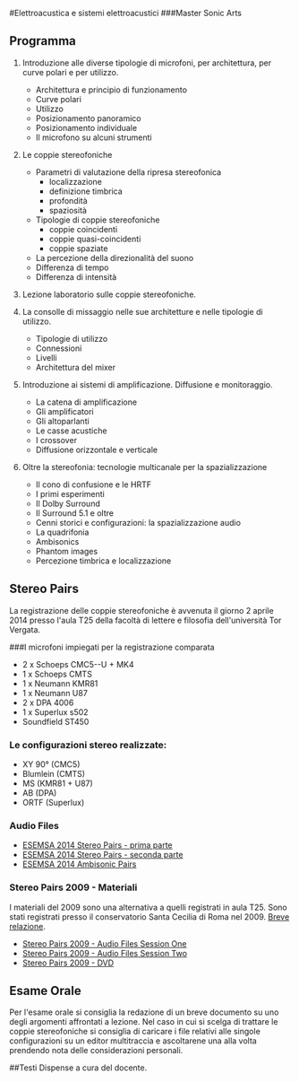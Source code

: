 #Elettroacustica e sistemi elettroacustici
###Master Sonic Arts

## Programma
1. Introduzione alle diverse tipologie di microfoni, per architettura, per curve polari e per utilizzo.
	- Architettura e principio di funzionamento
	- Curve polari
	- Utilizzo
	- Posizionamento panoramico
	- Posizionamento individuale
	- Il microfono su alcuni strumenti

2. Le coppie stereofoniche
	- Parametri di valutazione della ripresa stereofonica
		- localizzazione
		- definizione timbrica
		- profondità
		- spaziosità
	- Tipologie di coppie stereofoniche
		- coppie coincidenti
		- coppie quasi-coincidenti
		- coppie spaziate
	- La percezione della direzionalità del suono
	- Differenza di tempo
	- Differenza di intensità	

3. Lezione laboratorio sulle coppie stereofoniche.

4. La consolle di missaggio nelle sue architetture e nelle tipologie di utilizzo.
	- Tipologie di utilizzo
	- Connessioni
	- Livelli
	- Architettura del mixer

5. Introduzione ai sistemi di amplificazione. Diffusione e monitoraggio.
	- La catena di amplificazione
	- Gli amplificatori
	- Gli altoparlanti
	- Le casse acustiche
	- I crossover
	- Diffusione orizzontale e verticale

6. Oltre la stereofonia: tecnologie multicanale per la spazializzazione
	- Il cono di confusione e le HRTF
	- I primi esperimenti 
	- Il Dolby Surround
	- Il Surround 5.1 e oltre
	- Cenni storici e configurazioni: la spazializzazione audio
	- La quadrifonia
	- Ambisonics
	- Phantom images
	- Percezione timbrica e localizzazione

## Stereo Pairs
La registrazione delle coppie stereofoniche è avvenuta il giorno 2 aprile 2014 presso l'aula T25 della facoltà di lettere e filosofia dell'università Tor Vergata. 

###I microfoni impiegati per la registrazione comparata

* 2 x Schoeps CMC5--U + MK4
* 1 x Schoeps CMTS
* 1 x Neumann KMR81
* 1 x Neumann U87
* 2 x DPA 4006
* 1 x Superlux s502
* Soundfield ST450

### Le configurazioni stereo realizzate:

* XY 90° (CMC5)
* Blumlein (CMTS)
* MS (KMR81 + U87)
* AB (DPA)
* ORTF (Superlux)

### Audio Files


* [ESEMSA 2014 Stereo Pairs - prima parte](http://www.giuseppesilvi.com/__depot/Audio%20Files/ESEMSA_2014_StereoPairs_2448_part1.zip)
* [ESEMSA 2014 Stereo Pairs - seconda parte](ftp://www.giuseppesilvi.com/__depot/Audio%20Files/ESEMSA_2014_StereoPairs_2448_part2.zip)
* [ESEMSA 2014 Ambisonic Pairs](http://www.giuseppesilvi.com/__depot/Audio%20Files/ESEMSA_2014_AmbiPairs_2448.zip)


### Stereo Pairs 2009 - Materiali

I materiali del 2009 sono una alternativa a quelli registrati in aula T25. Sono stati registrati presso il conservatorio Santa Cecilia di Roma nel 2009. [Breve relazione](https://www.academia.edu/6599711/Stereo_Pairs_-_2009).

* [Stereo Pairs 2009 - Audio Files Session One](http://www.giuseppesilvi.com/__depot/2009_STEREOPAIRS/AUDIOFILES/SESSION0NE.zip)
* [Stereo Pairs 2009 - Audio Files Session Two](http://www.giuseppesilvi.com/__depot/2009_STEREOPAIRS/AUDIOFILES/SESSIONTWO.zip)
* [Stereo Pairs 2009 - DVD](http://www.giuseppesilvi.com/__depot/2009_STEREOPAIRS/STEREO_PAIRS_2009_DVD.zip)

## Esame Orale

Per l'esame orale si consiglia la redazione di un breve documento su uno degli argomenti affrontati a lezione. Nel caso in cui si scelga di trattare le coppie stereofoniche si consiglia di caricare i file relativi alle singole configurazioni su un editor multitraccia e ascoltarene una alla volta prendendo nota delle considerazioni personali.

##Testi
Dispense a cura del docente.
